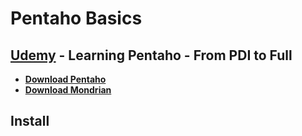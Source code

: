 # Pentaho Basics
## [Udemy](https://www.udemy.com/learning-pentaho/learn/v4/overview) - Learning Pentaho - From PDI to Full 
- [**Download Pentaho**](https://sourceforge.net/projects/pentaho/)
- [**Download Mondrian**](https://sourceforge.net/projects/mondrian/)

## Install
